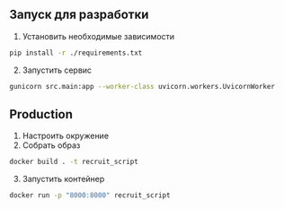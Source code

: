 ## Запуск для разработки

1. Установить необходимые зависимости

```bash
pip install -r ./requirements.txt
```

2. Запустить сервис

```bash
gunicorn src.main:app --worker-class uvicorn.workers.UvicornWorker

```

## Production

1. Настроить окружение
2. Собрать образ

```bash
docker build . -t recruit_script
```

3. Запустить контейнер

```bash
docker run -p "8000:8000" recruit_script
```
